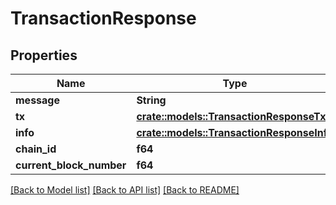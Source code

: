 # TransactionResponse

## Properties

Name | Type | Description | Notes
------------ | ------------- | ------------- | -------------
**message** | **String** |  | 
**tx** | [**crate::models::TransactionResponseTx**](TransactionResponse_tx.md) |  | 
**info** | [**crate::models::TransactionResponseInfo**](TransactionResponse_info.md) |  | 
**chain_id** | **f64** |  | 
**current_block_number** | **f64** |  | 

[[Back to Model list]](../README.md#documentation-for-models) [[Back to API list]](../README.md#documentation-for-api-endpoints) [[Back to README]](../README.md)


